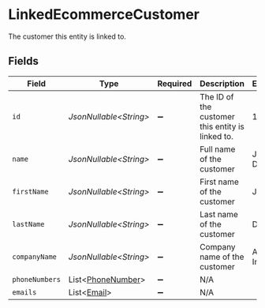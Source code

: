 # LinkedEcommerceCustomer

The customer this entity is linked to.


## Fields

| Field                                                        | Type                                                         | Required                                                     | Description                                                  | Example                                                      |
| ------------------------------------------------------------ | ------------------------------------------------------------ | ------------------------------------------------------------ | ------------------------------------------------------------ | ------------------------------------------------------------ |
| `id`                                                         | *JsonNullable\<String>*                                      | :heavy_minus_sign:                                           | The ID of the customer this entity is linked to.             | 12345                                                        |
| `name`                                                       | *JsonNullable\<String>*                                      | :heavy_minus_sign:                                           | Full name of the customer                                    | John Doe                                                     |
| `firstName`                                                  | *JsonNullable\<String>*                                      | :heavy_minus_sign:                                           | First name of the customer                                   | John                                                         |
| `lastName`                                                   | *JsonNullable\<String>*                                      | :heavy_minus_sign:                                           | Last name of the customer                                    | Doe                                                          |
| `companyName`                                                | *JsonNullable\<String>*                                      | :heavy_minus_sign:                                           | Company name of the customer                                 | Acme Inc.                                                    |
| `phoneNumbers`                                               | List\<[PhoneNumber](../../models/components/PhoneNumber.md)> | :heavy_minus_sign:                                           | N/A                                                          |                                                              |
| `emails`                                                     | List\<[Email](../../models/components/Email.md)>             | :heavy_minus_sign:                                           | N/A                                                          |                                                              |